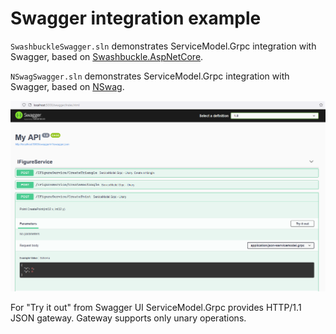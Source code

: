 # Swagger integration example

`SwashbuckleSwagger.sln` demonstrates ServiceModel.Grpc integration with Swagger, based on [Swashbuckle.AspNetCore](https://github.com/domaindrivendev/Swashbuckle.AspNetCore).

`NSwagSwagger.sln` demonstrates ServiceModel.Grpc integration with Swagger, based on [NSwag](https://github.com/RicoSuter/NSwag).

![UI demo](figureservice-swagger-ui.png)

For "Try it out" from Swagger UI ServiceModel.Grpc provides HTTP/1.1 JSON gateway.
Gateway supports only unary operations.